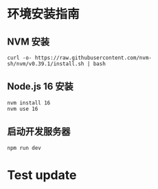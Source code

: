 # 环境安装指南
## NVM 安装
``` 
curl -o- https://raw.githubusercontent.com/nvm-sh/nvm/v0.39.1/install.sh | bash
```
## Node.js 16 安装
```
nvm install 16
nvm use 16
```
## 启动开发服务器
```
npm run dev
```
# Test update
